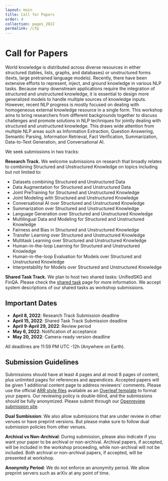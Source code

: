 ```yaml
---
layout: main
title: Call for Papers
order: 4
collection: pages_2022
permalink: /cfp
---
```


# Call for Papers
World knowledge is distributed across diverse resources in either structured (tables, lists, graphs, and databases) or unstructured forms (texts, large pretrained language models). Recently, there have been extensive efforts to represent, inject, and ground knowledge in various NLP tasks. Because many downstream applications require the integration of structured and unstructured knowledge, it is essential to design more generalized models to handle multiple sources of knowledge inputs. However, recent NLP progress is mostly focused on dealing with homogeneous external knowledge resource in a single form. This workshop aims to bring researchers from different backgrounds together to discuss challenges and promote solutions in NLP techniques for jointly dealing with structured and unstructured knowledge. This draws wide attention from multiple NLP areas such as Information Extraction, Question Answering, Semantic Parsing, Information Retrieval, Fact Verification, Summarization, Data-to-Text Generation, and Conversational AI.

We seek submissions in two tracks:

**Research Track.** We welcome submissions on research that broadly relates to combining Structured and Unstructured Knowledge on topics including but not limited to: 
- Datasets combining Structured and Unstructured Data
- Data Augmentation for Structured and Unstructured Data
- Joint PreTraining for Structured and Unstructured Knowledge
- Joint Modeling with Structured and Unstructured Knowledge
- Conversational AI over Structured and Unstructured Knowledge
- Summarization over Structured and Unstructured Knowledge
- Language Generation over Structured and Unstructured Knowledge
- Multilingual Data and Modeling for Structured and Unstructured Knowledge
- Fairness and Bias in Structured and Unstructured Knowledge
- Transfer Learning over Structured and Unstructured Knowledge
- Multitask Learning over Structured and Unstructured Knowledge
- Human-in-the-loop Learning for Structured and Unstructured Knowledge
- Human-in-the-loop Evaluation for Models over Structured and Unstructured Knowledge
- Interpretability for Models over Structured and Unstructured Knowledge

**Shared Task Track.** We plan to host two shared tasks: UnifiedSKG and FinQA. Please check the [shared task](https://suki-workshop.github.io/shared_task) page for more information. We accept system descriptions of our shared tasks as workshop submissions.

## Important Dates
<!-- - <s>**August 14, 2020**:              Submission deadline</s> -->
<!-- - **August 21, 2020**:              Submission deadline extended! -->
<!-- - **September 15, 2020**:           Retraction of workshop papers accepted for EMNLP (main conference) -->
- **April 8, 2022**:              Research Track Submission deadline
- **April 15, 2022**:             Shared Task Track Submission deadline
- **April 9-April 29, 2022**:     Review period
- **May 6, 2022**:                Notification of acceptance
- **May 20, 2022**:               Camera-ready version deadline

All deadlines are 11:59 PM UTC -12h (Anywhere on Earth).

## Submission Guidelines
Submissions should have at least 4 pages and at most 8 pages of content, plus unlimited pages for references and appendices.
Accepted papers will be given 1 additional content page to address reviewers' comments.
Please use the official [ARR style files](https://github.com/acl-org/acl-style-files) available as an [Overleaf template](https://www.overleaf.com/project/5f64f1fb97c4c50001b60549) to format your papers.
Our reviewing policy is double-blind, and the submissions should be fully anonymized.
Please submit through our [Openreview submission site](https://openreview.net/group?id=aclweb.org/NAACL/2022/Workshop/SUKI).

**Dual Sumbission**: We also allow submissions that are under review in other venues or have preprint versions. But please make sure to follow dual submission policies from other venues.
<!-- Especially, you can submit your NAACL 2022 submissions to this workshop as well. -->

**Archival vs Non-Archival**: During submission, please also indicate if you want your paper to be archival or non-archival. Archival papers, if accepted, will be included in the workshop proceeding, while non-archival will not be included. Both archival or non-archival papers, if accepted, will be presented at workshop.

**Anonymity Period**: We do not enforce an anonymity period. We allow preprint servers such as arXiv at any point of time.